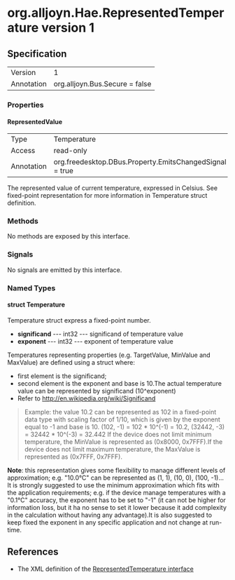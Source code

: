 # org.alljoyn.Hae.RepresentedTemperature version 1

## Specification

|            |                                                                |
|------------|----------------------------------------------------------------|
| Version    | 1                                                              |
| Annotation | org.alljoyn.Bus.Secure = false                                 |

### Properties

#### RepresentedValue

|            |                                                                |
|------------|----------------------------------------------------------------|
| Type       | Temperature                                                    |
| Access     | read-only                                                      |
| Annotation | org.freedesktop.DBus.Property.EmitsChangedSignal = true        |

The represented value of current temperature, expressed in Celsius.
See fixed-point representation for more information in Temperature struct
definition.

### Methods

No methods are exposed by this interface.

### Signals

No signals are emitted by this interface.

### Named Types

#### struct Temperature

Temperature struct express a fixed-point number.

  * **significand** --- int32 --- significand of temperature value
  * **exponent** --- int32 --- exponent of temperature value

Temperatures representing properties (e.g. TargetValue, MinValue and MaxValue)
are defined using a struct where:
  * first element is the significand;
  * second element is the exponent and base is 10.The actual temperature value
  can be represented by significand (10^exponent)
  * Refer to http://en.wikipedia.org/wiki/Significand

> Example:
> the value 10.2 can be represented as 102 in a fixed-point data type with
> scaling factor of 1/10, which is given by the exponent equal to -1 and
> base is 10.
> (102, -1) = 102 \* 10^(-1) = 10.2, (32442, -3) = 32442 \* 10^(-3) = 32.442
> If the device does not limit minimum temperature, the MinValue is represented
> as (0x8000, 0x7FFF).If the device does not limit maximum temperature, the
> MaxValue is represented as (0x7FFF, 0x7FFF).

**Note**: this representation gives some flexibility to manage different levels
of approximation; e.g. "10.0°C" can be represented as (1, 1), (10, 0), (100, -1)...
It is strongly suggested to use the minimum approximation which fits with the
application requirements; e.g. if the device manage temperatures with a "0.1°C"
accuracy, the exponent has to be set to "-1" (it can not be higher for
information loss, but it ha no sense to set it lower because it add complexity
in the calculation without having any advantage).It is also suggested to keep
fixed the exponent in any specific application and not change at run-time.

## References

  * The XML definition of the [RepresentedTemperature interface](RepresentedTemperature-v1.xml)
